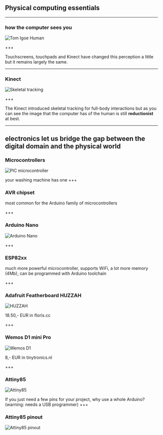 ## Physical computing essentials

---
### how the computer sees you

![Tom Igoe Human](https://interactiondesign.files.wordpress.com/2011/06/igoefinger.jpg)


+++

Touchscreens, touchpads and Kinect have changed this perception a little but it remains largely the same.

---
### Kinect
![Skeletal tracking](http://psychic-vr-lab.com/blog/wp-content/uploads/2015/03/kinect4.png)

+++

The Kinect introduced skeletal tracking for full-body interactions but as you can see the image that the computer has of the human is still **reductionist** at best.

---
electronics let us bridge the gap between the digital domain and the physical world
---
### Microcontrollers

![PIC microcontroller](https://www.elprocus.com/wp-content/uploads/2013/02/33.jpg)

your washing machine has one
+++
### AVR chipset
most common for the Arduino family of microcontrollers

+++
### Arduino Nano

![Arduino Nano](https://twinschip.com/image/cache/data/%20Developer%20Boards/Board/Arduino/Electronics-DIY-Arduino-Nano-v3.0-Mini-ATmega328-Board-1_10-366-550x650.jpg)

+++
### ESP82xx
much more powerful microcontroller, supports WiFi, a lot more memory (4Mb), can be programmed with Arduino toolchain

+++
### Adafruit Featherboard HUZZAH

![HUZZAH](https://cdn-shop.adafruit.com/480x360/3405-06.jpg)

18.50,- EUR in floris.cc

+++
### Wemos D1 mini Pro

![Wemos D1](https://www.cnx-software.com/wp-content/uploads/2016/09/Wemos_D1_mini_Pro.jpg)

8,- EUR in tinytronics.nl

+++
### Attiny85

![Attiny85](https://www.floris.cc/shop/963-thickbox_default/avr-8-pin-20mhz-8k-4ad-attiny85.jpg)

If you just need a few pins for your project, why use a whole Arduino?
(warning: needs a USB programmer)
+++
### Attiny85 pinout

![Attiny85 pinout](https://cdn.sparkfun.com/assets/f/8/f/d/9/52713d5b757b7fc0658b4567.png)

